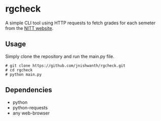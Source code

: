 # rgcheck
A simple CLI tool using HTTP requests to fetch grades for each semeter from the [NITT website](https://misreg.nitt.edu/NITTSTUDENT).

## Usage
Simply clone the repository and run the main.py file.

``` shell
# git clone https://github.com/jnishwanth/rgcheck.git
# cd rgcheck
# python main.py
```

## Dependencies
- python
- python-requests
- any web-browser
